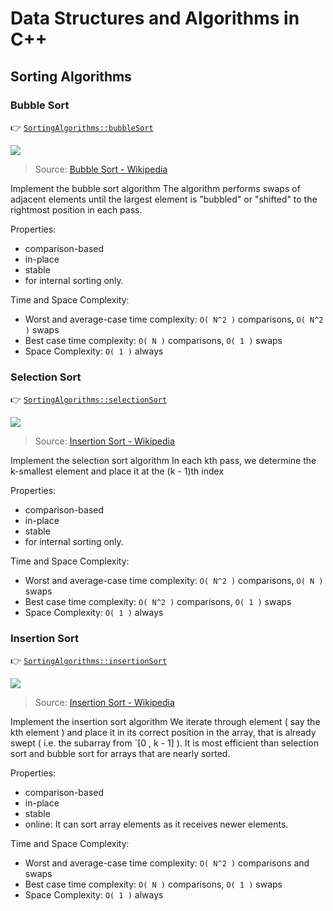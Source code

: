 
# Data Structures and Algorithms in C++


## Sorting Algorithms

### Bubble Sort
👉 [`SortingAlgorithms::bubbleSort`](https://github.com/shubham0204/DSA/blob/DSA/sorting_algorithms.cpp#L56)

![](https://upload.wikimedia.org/wikipedia/commons/c/c8/Bubble-sort-example-300px.gif)
> Source: [Bubble Sort - Wikipedia](https://en.wikipedia.org/wiki/Bubble_sort)

Implement the bubble sort algorithm
The algorithm performs swaps of adjacent elements until the largest element is "bubbled" or "shifted"
to the rightmost position in each pass.

Properties:
- comparison-based
- in-place
- stable
- for internal sorting only.

Time and Space Complexity:
- Worst and average-case time complexity: `O( N^2 )` comparisons, `O( N^2 )` swaps
- Best case time complexity: `O( N )` comparisons, `O( 1 )` swaps
- Space Complexity: `O( 1 )` always



### Selection Sort
👉 [`SortingAlgorithms::selectionSort`](https://github.com/shubham0204/DSA/blob/DSA/sorting_algorithms.cpp#L90)

![](https://upload.wikimedia.org/wikipedia/commons/9/94/Selection-Sort-Animation.gif)
> Source: [Insertion Sort - Wikipedia](https://en.wikipedia.org/wiki/Selection_sort)

Implement the selection sort algorithm
In each kth pass, we determine the k-smallest element and place it at the (k - 1)th index

Properties:
- comparison-based
- in-place
- stable
- for internal sorting only.

Time and Space Complexity:
- Worst and average-case time complexity: `O( N^2 )` comparisons, `O( N )` swaps
- Best case time complexity: `O( N^2 )` comparisons, `O( 1 )` swaps
- Space Complexity: `O( 1 )` always

### Insertion Sort
👉 [`SortingAlgorithms::insertionSort`](https://github.com/shubham0204/DSA/blob/DSA/sorting_algorithms.cpp#L125)

![](https://upload.wikimedia.org/wikipedia/commons/0/0f/Insertion-sort-example-300px.gif)
> Source: [Insertion Sort - Wikipedia](https://en.wikipedia.org/wiki/Insertion_sort)

Implement the insertion sort algorithm
We iterate through element ( say the kth element ) and place it in its correct position in the array,
that is already swept ( i.e. the subarray from `[0 , k - 1] ). It is most efficient than selection sort
and bubble sort for arrays that are nearly sorted.

Properties:
- comparison-based
- in-place
- stable
- online: It can sort array elements as it receives newer elements.

Time and Space Complexity:
- Worst and average-case time complexity: `O( N^2 )` comparisons and swaps
- Best case time complexity: `O( N )` comparisons, `O( 1 )` swaps
- Space Complexity: `O( 1 )` always